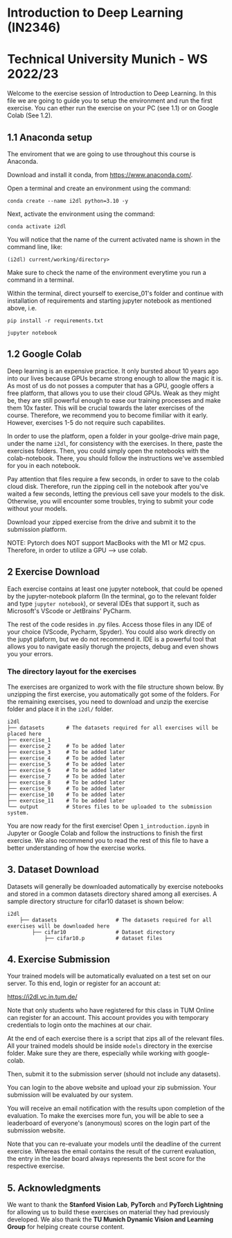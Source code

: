# Introduction to Deep Learning (IN2346)

# Technical University Munich - WS 2022/23

Welcome to the exercise session of Introduction to Deep Learning. In this file we are going to guide you to setup the environment and run the first exercise. You can ether run the exercise on your PC (see 1.1) or on Google Colab (See 1.2).
## 1.1 Anaconda setup

The enviroment that we are going to use throughout this course is Anaconda. 

Download and install it conda, from https://www.anaconda.com/. 

Open a terminal and create an environment using the command:

`conda create --name i2dl python=3.10 -y`

Next, activate the environment using the command:

`conda activate i2dl`

You will notice that the name of the current activated name is shown in the command line, like:

`(i2dl) current/working/directory>`

Make sure to check the name of the environment everytime you run a command in a terminal.

Within the terminal, direct yourself to exercise_01's folder and continue with installation of requirements and starting jupyter notebook as mentioned above, i.e.

`pip install -r requirements.txt` 

`jupyter notebook`

## 1.2 Google Colab

Deep learning is an expensive practice. It only bursted about 10 years ago into our lives because GPUs became strong enough to allow the magic it is.
As most of us do not posses a computer that has a GPU, google offers a free platform, that allows you to use their cloud GPUs. Weak as they might be, they are still powerful enough
to ease our training processes and make them 10x faster. This will be crucial towards the later exercises of the course. Therefore, we recommend you to become fimiliar with it early.
However, exercises 1-5 do not require such capabilites.

In order to use the platform, open a folder in your goolge-drive main page, under the name `i2dl`, for consistency with the exercises.
In there, paste the exercises folders. Then, you could simply open the notebooks with the colab-notebook. There, you should follow the instructions we've assembled for you in each notebook.

Pay attention that files require a few seconds, in order to save to the colab cloud disk. Therefore, run the zipping cell in the notebook after you've waited a few seconds, letting the previous cell
save your models to the disk. Otherwise, you will encounter some troubles, trying to submit your code without your models.

Download your zipped exercise from the drive and submit it to the submission platform.

NOTE: Pytorch does NOT support MacBooks with the M1 or M2 cpus. Therefore, in order to utilize a GPU --> use colab.

## 2 Exercise Download

Each exercise contains at least one jupyter notebook, that could be opened by the jupyter-notebook plaform (In the terminal, go to the relevant folder and type `jupyter notebook`), or several IDEs that support it,
such as Microsoft's VScode or JetBrains' PyCharm.

The rest of the code resides in .py files. Access those files in any IDE of your choice (VScode, Pycharm, Spyder). You could also work directly on the jupyt plaform, but we do not recommend it.
IDE is a powerful tool that allows you to navigate easily thorugh the projects, debug and even shows you your errors.

### The directory layout for the exercises

The exercises are organized to work with the file structure shown below. By unzipping the first exercise, you automatically got some of the folders. For the remaining exercises, you need to download and unzip the exercise folder and place it in the `i2dl/` folder.

    i2dl
    ├── datasets       # The datasets required for all exercises will be placed here
    ├── exercise_1                    
    ├── exercise_2     # To be added later
    ├── exercise_3     # To be added later
    ├── exercise_4     # To be added later
    ├── exercise_5     # To be added later
    ├── exercise_6     # To be added later
    ├── exercise_7     # To be added later  
    ├── exercise_8     # To be added later
    ├── exercise_9     # To be added later
    ├── exercise_10    # To be added later
    ├── exercise_11    # To be added later
    └── output         # Stores files to be uploaded to the submission system.

You are now ready for the first exercise! Open `1_introduction.ipynb` in Jupyter or Google Colab and follow the instructions to finish the first exercise.
We also recommend you to read the rest of this file to have a better understanding of how the exercise works.
## 3. Dataset Download

Datasets will generally be downloaded automatically by exercise notebooks and stored in a common datasets directory shared among all exercises. A sample directory structure for cifar10 dataset is shown below:

    i2dl
        ├── datasets                   # The datasets required for all exercises will be downloaded here
            ├── cifar10                # Dataset directory
                ├── cifar10.p          # dataset files 

## 4. Exercise Submission
Your trained models will be automatically evaluated on a test set on our server. To this end, login or register for an account at:

https://i2dl.vc.in.tum.de/

Note that only students who have registered for this class in TUM Online can register for an account. This account provides you with temporary credentials to login onto the machines at our chair.

At the end of each exercise there is a script that zips all of the relevant files. All your trained models should be inside `models` directory in the exercise folder. Make sure they are there, especially while working with google-colab.

Then, submit it to the submission server (should not include any datasets). 

You can login to the above website and upload your zip submission. Your submission will be evaluated by our system. 

You will receive an email notification with the results upon completion of the evaluation. To make the exercises more fun, you will be able to see a leaderboard of everyone's (anonymous) scores on the login part of the submission website.

Note that you can re-evaluate your models until the deadline of the current exercise. Whereas the email contains the result of the current evaluation, the entry in the leader board always represents the best score for the respective exercise.


## 5. Acknowledgments

We want to thank the **Stanford Vision Lab**, **PyTorch** and **PyTorch Lightning** for allowing us to build these exercises on material they had previously developed. We also thank the **TU Munich Dynamic Vision and Learning Group** for helping create course content.
